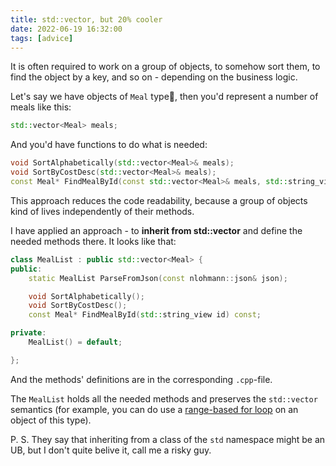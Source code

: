 ```yaml
---
title: std::vector, but 20% cooler
date: 2022-06-19 16:32:00
tags: [advice]
---
```


It is often required to work on a group of objects, to somehow sort them, to find the object by a key, and so on - depending
on the business logic.

Let's say we have objects of `Meal` type🍝, then you'd represent a number of meals like this:
```c++
std::vector<Meal> meals;
```

And you'd have functions to do what is needed:
```c++
void SortAlphabetically(std::vector<Meal>& meals);
void SortByCostDesc(std::vector<Meal>& meals);
const Meal* FindMealById(const std::vector<Meal>& meals, std::string_view id);
```

This approach reduces the code readability, because a group of objects kind of lives independently of their methods.

I have applied an approach - to **inherit from std::vector** and define the needed methods there. It looks like that:
```c++
class MealList : public std::vector<Meal> {
public:
    static MealList ParseFromJson(const nlohmann::json& json);

    void SortAlphabetically();
    void SortByCostDesc();
    const Meal* FindMealById(std::string_view id) const;

private:
    MealList() = default;  

};
```
And the methods' definitions are in the corresponding `.cpp`-file.

The `MealList` holds all the needed methods and preserves the `std::vector` semantics
(for example, you can do use a [range-based for loop](https://en.cppreference.com/w/cpp/language/range-for) on an object of this type).

P. S. They say that inheriting from a class of the `std` namespace might be an UB, but I don't quite belive it, call me a risky guy.
